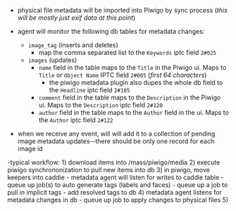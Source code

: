 - physical file metadata will be imported into Piwigo by sync process (*this will be mostly just exif data at this point*)
- agent will monitor the following db tables for metadata changes:
    - `image_tag` (inserts and deletes)
        - map the comma separated list to the `Keywords` iptc field `2#025`
    - `images` (updates)
        - `name` field in the table maps to the `Title` in the Piwigo ui. Maps to `Title` or `Object Name` IPTC field `2#005` (*first 64 characters*)
            - the piwigo metadata plugin also dupes the whole db field to the `Headline` iptc field `2#105`
        - `comment` field in the table maps to the `Description` in the Piwigo ui. Maps to the `Description` iptc field `2#120`
        - `author` field in the table maps to the `Author` field in the ui. Maps to the `Author` iptc field `2#122`

- when we receive any event, will will add it to a collection of pending image metadata updates--there should be only one record for each image id

-typical workflow:
    1) download items into /mass/piwigo/media
    2) execute piwigo synchrononization to pull new items into db
    3) in piwigo, move keepers into caddie
        - metadata agent will listen for writes to caddie table
        - queue up job(s) to auto generate tags (labels and faces)
        - queue up a job to pull in implicit tags
        - add resolved tags to db
    4) metadata agent listens for metadata changes in db
        - queue up job to apply changes to physical files
    5) 